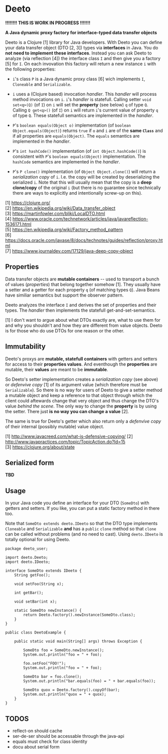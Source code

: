 # Deeto


__!!!!!!!! THIS IS WORK IN PROGRESS !!!!!!!__


__A Java dynamic proxy factory for interface-typed data transfer objects__

Deeto is a Clojure [1] library for Java developers. With Deeto you can
define your data transfer object (DTO [2, 3]) types via __interfaces__
in Java. You do __not need to implement these interfaces__. Instead
you can ask Deeto to analyze (via reflection [4]) the interface class
`I` and then give you a factory [5] for `I`. On each invovation this
factory will return a new instance `i` with the following properties:

* `i`'s class `P` is a Java dynamic proxy class [6] wich implements
  `I`, `Cloneable` and `Serializable`.

* `i` uses a (Clojure based) invocation _handler_. This _handler_ will
  process method invocations on `i`. `i`'s _handler_ is
  statefull. Calling setter `void set<q>(Q)` (of `I`) on `i` will set
  the __property__ (see below) `q` of type `Q`. Calling `Q get<q>()`
  (of `I`) on `i` will return `i`'s current value of property `q` of
  type `Q`. These statefull semantics are implemented in the
  _handler_.

* `P`'s `boolean equals(Object o)` implementation (of `boolean
  Object.equals(Object)`) returns `true` if `o` and `i` are of the
  __same `Class`__ and if all properties are `equals(Object)`. The
  `equals` semantics are implemented in the _handler_.

* `P`'s `int hashCode()` implementation (of `int Object.hashCode()`)
  is consistent with `P`'s `boolean equals(Object)`
  implementation. The `hashCode` semantics are implemented in the
  _handler_.

* `P`'s `P clone()` implementation (of `Object Object.clone()`) will
  return a _serialization copy_ of `i`. I.e. the copy will be created
  by deserializing the serialized `i`. Note that this will usually
  mean that the copy is a __deep clone/copy__ of the original `i` (but
  there is no guarantee since technically there are ways to explicitly
  and intentionally screw-up on this).

[1] https://clojure.org/  
[2] https://en.wikipedia.org/wiki/Data_transfer_object  
[3] https://martinfowler.com/bliki/LocalDTO.html  
[4] https://www.oracle.com/technetwork/articles/java/javareflection-1536171.html  
[5] https://en.wikipedia.org/wiki/Factory_method_pattern  
[6] https://docs.oracle.com/javase/8/docs/technotes/guides/reflection/proxy.html  
[7] https://www.journaldev.com/17129/java-deep-copy-object  

## Properties

Data transfer objects are __mutable containers__ -- used to transport
a bunch of values (_properties_) that belong together somehow
[1]. They usually have a setter and a getter for each property `q` (of
matching types `Q`). Java Beans have similiar semantics but support
the observer pattern.

Deeto analyzes the interface `I` and derives the set of properties and
their types. The _handler_ then implements the statefull
get-and-set-semantics.

[1] I don't want to argue about what DTOs exactly are, what to use
them for and why you shouldn't and how they are different from value
objects. Deeto is for those who do use DTOs for one reason or the
other.

## Immutability

Deeto's proxys are __mutable, statefull containers__ with getters and
setters for access to their __properties values__. And eventhough the
__properties__ are mutable, their __values__ are meant to be
__immutable__.

So Deeto's setter implementation creates a _serialization copy_ (see
above) or _defenvive copy_ [1] of its argument value (which therefore
must be `Serializable`). So there is no way for users of Deeto to give
a setter method a mutable object and keep a reference to that object
through which the client could aftewards change that very object and
thus change the DTO's value _behind the scene_. The only way to change
the __property__ is by using the setter. There just __is no way you
can change a value__ [2].

The same is true for Deeto's getter which also return only a
_defenvive copy_ of their internal (possibly mutable) value
object.

[1] http://www.javacreed.com/what-is-defensive-copying/
[2] http://www.javapractices.com/topic/TopicAction.do?Id=15  
[3] https://clojure.org/about/state  

## Serialized form

__TBD__

## Usage

In your Java code you define an interface for your DTO (`SomeDto`)
with getters and setters. If you like, you can put a static factory
method in there too.

Note that `SomeDto extends deeto.IDeeto` so that the DTO type
implements `Cloneable` and `Serializable` __and__ has a `public`
`clone` method so that `clone` can be called without problems (and no
need to cast). Using `deeto.IDeeto` is totally optional for using
Deeto.

    package deeto_user;
    
    import deeto.Deeto;
    import deeto.IDeeto;
    
    interface SomeDto extends IDeeto {
        String getFoo();
    
        void setFoo(String x);
    
        int getBar();
    
        void setBar(int x);
     
        static SomeDto newInstance() {
            return Deeto.factory().newInstance(SomeDto.class);
        }
    }

    public class DeetoExample {

        public static void main(String[] args) throws Exception {

            SomeDto foo = SomeDto.newInstance();
            System.out.println("foo = " + foo);

            foo.setFoo("FOO!");
            System.out.println("foo = " + foo);

            SomeDto bar = foo.clone();
            System.out.println("bar.equals(foo) = " + bar.equals(foo));

            SomeDto quox = Deeto.factory().copyOf(bar);
            System.out.println("quox = " + quox);
        }
    }

## TODOS

* reflect-on should cache
* ser-de-ser should be accessable through the java-api
* equals must check for class identity
* docu about serial form
